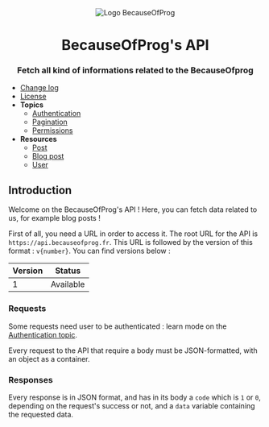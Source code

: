 <div align="center">
  <img src="https://cdn.becauseofprog.fr/v2/sites/becauseofprog.fr/assets/logos/bop.min.svg" alt="Logo BecauseOfProg" />
  <h1>BecauseOfProg's API</h1>
  <h3>Fetch all kind of informations related to the BecauseOfprog</h3>
</div>

- [Change log](CHANGELOG.md)
- [License](LICENSE)
- **Topics**
  - [Authentication](topics/Authentication.md)
  - [Pagination](topics/Pagination.md)
  - [Permissions](topics/Permissions.md)
- **Resources**
  - [Post](resources/Post.md)
  - [Blog post](resources/BlogPost.md)
  - [User](resources/User.md)

## Introduction

Welcome on the BecauseOfProg's API ! Here, you can fetch data related to us, for example blog posts !

First of all, you need a URL in order to access it. The root URL for the API is `https://api.becauseofprog.fr`. This URL is followed by the version of this format : `v{number}`. You can find versions below :

| Version | Status    |
| ------- | --------- |
| 1       | Available |

### Requests

Some requests need user to be authenticated : learn mode on the [Authentication topic](topics/Authentication.md).

Every request to the API that require a body must be JSON-formatted, with an object as a container.

### Responses

Every response is in JSON format, and has in its body a `code` which is `1` or `0`, depending on the request's success or not, and a `data` variable containing the requested data.

